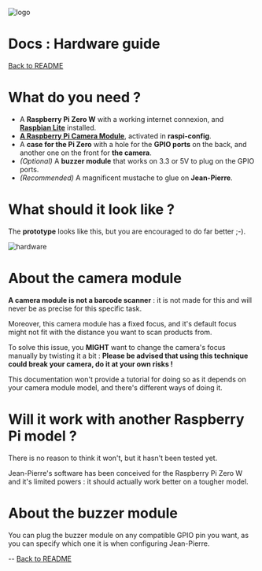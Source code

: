 ![logo](https://raw.githubusercontent.com/matteocargnelutti/jeanpierre/master/misc/ban.png)
# Docs : Hardware guide
[Back to README](http://github.com/matteocargnelutti/jeanpierre)

# What do you need ?
* A **Raspberry Pi Zero W** with a working internet connexion, and [**Raspbian Lite**](https://www.raspberrypi.org/downloads/raspbian/) installed.
* [**A Raspberry Pi Camera Module**](https://www.raspberrypi.org/products/camera-module-v2/), activated in **raspi-config**.
* A **case for the Pi Zero** with a hole for the **GPIO ports** on the back, and another one on the front for **the camera**.
* *(Optional)* A **buzzer module** that works on 3.3 or 5V to plug on the GPIO ports.
* *(Recommended)* A magnificent mustache to glue on **Jean-Pierre**.

# What should it look like ?
The **prototype** looks like this, but you are encouraged to do far better ;-).

![hardware](https://raw.githubusercontent.com/matteocargnelutti/jeanpierre/master/misc/hardware.jpg)

# About the camera module
**A camera module is not a barcode scanner** : it is not made for this and will never be as precise for this specific task.

Moreover, this camera module has a fixed focus, and it's default focus might not fit with the distance you want to scan products from.

To solve this issue, you **MIGHT** want to change the camera's focus manually by twisting it a bit :
**Please be advised that using this technique could break your camera, do it at your own risks !**

This documentation won't provide a tutorial for doing so as it depends on your camera module model, and there's different ways of doing it.

# Will it work with another Raspberry Pi model ?
There is no reason to think it won't, but it hasn't been tested yet.

Jean-Pierre's software has been conceived for the Raspberry Pi Zero W and it's limited powers : it should actually work better on a tougher model.

# About the buzzer module
You can plug the buzzer module on any compatible GPIO pin you want, as you can specify which one it is when configuring Jean-Pierre.

--
[Back to README](http://github.com/matteocargnelutti/jeanpierre)